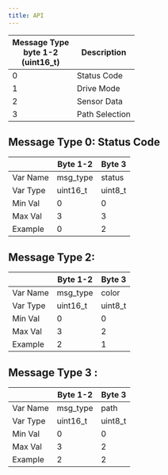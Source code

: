 ```yaml
---
title: API
---
```




|Message Type <br> byte 1-2 <br>(uint16_t) | Description|
|-------------------|---------------|
|0                  | Status Code   |
|1                  | Drive Mode    |
|2                  | Sensor Data   |
|3                  | Path Selection|

## Message Type 0: Status Code
|         |  Byte 1-2  | Byte 3 | 
|---------|----------|---------|
|Var Name | msg_type | status  |
|Var Type | uint16_t | uint8_t |
|Min Val  | 0        | 0       | 
|Max Val  | 3        | 3       |
|Example  | 0        | 2       |

## Message Type 2:  

|         |  Byte 1-2  |  Byte 3 |
|---------|-----------|----------|
|Var Name | msg_type  | color    |
|Var Type | uint16_t  | uint8_t  | 
|Min Val  | 0         | 0        |
|Max Val  | 3         | 2        |
|Example  | 2         | 1        |

## Message Type 3 :   

|         |  Byte 1-2  | Byte 3 |
|---------|------------|--------|
|Var Name | msg_type   | path   |
|Var Type | uint16_t   | uint8_t|
|Min Val  | 0          | 0      |
|Max Val  | 3          | 2      |
|Example  | 2          | 2      |
